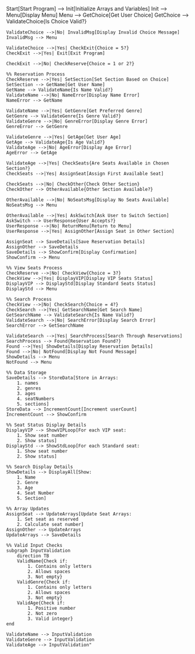 Start[Start Program] --> Init[Initialize Arrays and Variables]
    Init --> Menu[Display Menu]
    Menu --> GetChoice[Get User Choice]
    GetChoice --> ValidateChoice{Is Choice Valid?}
    
    ValidateChoice -->|No| InvalidMsg[Display Invalid Choice Message]
    InvalidMsg --> Menu
    
    ValidateChoice -->|Yes| CheckExit{Choice = 5?}
    CheckExit -->|Yes| Exit[Exit Program]
    
    CheckExit -->|No| CheckReserve{Choice = 1 or 2?}
    
    %% Reservation Process
    CheckReserve -->|Yes| SetSection[Set Section Based on Choice]
    SetSection --> GetName[Get User Name]
    GetName --> ValidateName{Is Name Valid?}
    ValidateName -->|No| NameError[Display Name Error]
    NameError --> GetName
    
    ValidateName -->|Yes| GetGenre[Get Preferred Genre]
    GetGenre --> ValidateGenre{Is Genre Valid?}
    ValidateGenre -->|No| GenreError[Display Genre Error]
    GenreError --> GetGenre
    
    ValidateGenre -->|Yes| GetAge[Get User Age]
    GetAge --> ValidateAge{Is Age Valid?}
    ValidateAge -->|No| AgeError[Display Age Error]
    AgeError --> GetAge
    
    ValidateAge -->|Yes| CheckSeats{Are Seats Available in Chosen Section?}
    CheckSeats -->|Yes| AssignSeat[Assign First Available Seat]
    
    CheckSeats -->|No| CheckOther{Check Other Section}
    CheckOther --> OtherAvailable{Other Section Available?}
    
    OtherAvailable -->|No| NoSeatsMsg[Display No Seats Available]
    NoSeatsMsg --> Menu
    
    OtherAvailable -->|Yes| AskSwitch[Ask User to Switch Section]
    AskSwitch --> UserResponse{User Accepts?}
    UserResponse -->|No| ReturnMenu[Return to Menu]
    UserResponse -->|Yes| AssignOther[Assign Seat in Other Section]
    
    AssignSeat --> SaveDetails[Save Reservation Details]
    AssignOther --> SaveDetails
    SaveDetails --> ShowConfirm[Display Confirmation]
    ShowConfirm --> Menu
    
    %% View Seats Process
    CheckReserve -->|No| CheckView{Choice = 3?}
    CheckView -->|Yes| DisplayVIP[Display VIP Seats Status]
    DisplayVIP --> DisplayStd[Display Standard Seats Status]
    DisplayStd --> Menu
    
    %% Search Process
    CheckView -->|No| CheckSearch{Choice = 4?}
    CheckSearch -->|Yes| GetSearchName[Get Search Name]
    GetSearchName --> ValidateSearch{Is Name Valid?}
    ValidateSearch -->|No| SearchError[Display Search Error]
    SearchError --> GetSearchName
    
    ValidateSearch -->|Yes| SearchProcess[Search Through Reservations]
    SearchProcess --> Found{Reservation Found?}
    Found -->|Yes| ShowDetails[Display Reservation Details]
    Found -->|No| NotFound[Display Not Found Message]
    ShowDetails --> Menu
    NotFound --> Menu
    
    %% Data Storage
    SaveDetails --> StoreData[Store in Arrays:
        1. names
        2. genres
        3. ages
        4. seatNumbers
        5. sections]
    StoreData --> IncrementCount[Increment userCount]
    IncrementCount --> ShowConfirm
    
    %% Seat Status Display Details
    DisplayVIP --> ShowVIPLoop[For each VIP seat:
        1. Show seat number
        2. Show status]
    DisplayStd --> ShowStdLoop[For each Standard seat:
        1. Show seat number
        2. Show status]
    
    %% Search Display Details
    ShowDetails --> DisplayAll[Show:
        1. Name
        2. Genre
        3. Age
        4. Seat Number
        5. Section]
        
    %% Array Updates
    AssignSeat --> UpdateArrays[Update Seat Arrays:
        1. Set seat as reserved
        2. Calculate seat number]
    AssignOther --> UpdateArrays
    UpdateArrays --> SaveDetails

    %% Valid Input Checks
    subgraph InputValidation
        direction TB
        ValidName{Check if:
            1. Contains only letters
            2. Allows spaces
            3. Not empty}
        ValidGenre{Check if:
            1. Contains only letters
            2. Allows spaces
            3. Not empty}
        ValidAge{Check if:
            1. Positive number
            2. Not zero
            3. Valid integer}
    end

    ValidateName --> InputValidation
    ValidateGenre --> InputValidation
    ValidateAge --> InputValidation"
